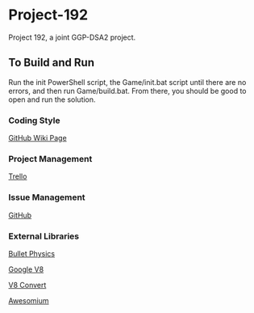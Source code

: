 Project-192
===========

Project 192, a joint GGP-DSA2 project.

## To Build and Run
Run the init PowerShell script, the Game/init.bat script until there are no errors, and then run Game/build.bat. From there, you should be good to open and run the solution.

### Coding Style
[GitHub Wiki Page](https://github.com/ColdenCullen/Project-192/wiki/Coding-Standards)

### Project Management
[Trello](https://trello.com/board/project-192/518da698f1ec727821001426)

### Issue Management
[GitHub](https://github.com/ColdenCullen/Project-192/issues?state=open)

### External Libraries
[Bullet Physics](http://bulletphysics.org/wordpress/)

[Google V8](https://developers.google.com/v8/)

[V8 Convert](http://code.google.com/p/v8-juice/wiki/V8Convert)

[Awesomium](http://www.awesomium.com/)
